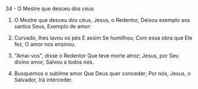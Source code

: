 34 - O Mestre que desceu dos céus

1. O Mestre que desceu dos céus,
   Jesus, o Redentor,
   Deixou exemplo aos santos Seus,
   Exemplo de amor:

2. Curvado, lhes lavou os pés
   E assim Se humilhou;
   Com essa obra que Ele fez,
   O amor nos ensinou.

3. "Amai-vos", disse o Redentor
   Que teve morte atroz;
   Jesus, por Seu divino amor,
   Salvou a todos nós.

4. Busquemos o sublime amor
   Que Deus quer conceder;
   Por nós, Jesus, o Salvador,
   Irá interceder.
